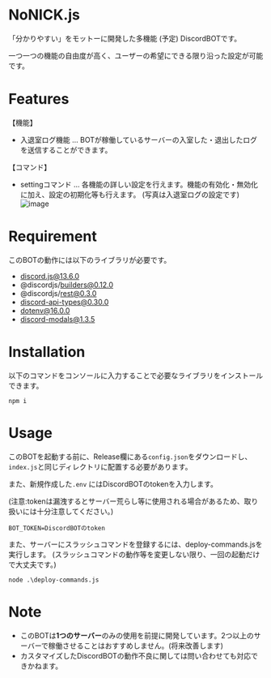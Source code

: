 
# NoNICK.js
「分かりやすい」をモットーに開発した多機能 (予定) DiscordBOTです。

一つ一つの機能の自由度が高く、ユーザーの希望にできる限り沿った設定が可能です。

# Features
【機能】
* 入退室ログ機能 ... BOTが稼働しているサーバーの入室した・退出したログを送信することができます。

【コマンド】
* settingコマンド ... 各機能の詳しい設定を行えます。機能の有効化・無効化に加え、設定の初期化等も行えます。 (写真は入退室ログの設定です)
![image](https://cdn.discordapp.com/attachments/958791423161954445/964864179276230706/unknown.png)


# Requirement
このBOTの動作には以下のライブラリが必要です。

* discord.js@13.6.0
* @discordjs/builders@0.12.0
* @discordjs/rest@0.3.0
* discord-api-types@0.30.0
* dotenv@16.0.0
* discord-modals@1.3.5

# Installation
以下のコマンドをコンソールに入力することで必要なライブラリをインストールできます。
```npm
npm i
```

# Usage
このBOTを起動する前に、Release欄にある`config.json`をダウンロードし、`index.js`と同じディレクトリに配置する必要があります。 

また、新規作成した`.env` にはDiscordBOTのtokenを入力します。

(注意:tokenは漏洩するとサーバー荒らし等に使用される場合があるため、取り扱いには十分注意してください。)
```
BOT_TOKEN=DiscordBOTのtoken
```

また、サーバーにスラッシュコマンドを登録するには、deploy-commands.jsを実行します。
(スラッシュコマンドの動作等を変更しない限り、一回の起動だけで大丈夫です。)
```
node .\deploy-commands.js
```

# Note
* このBOTは**1つのサーバー**のみの使用を前提に開発しています。2つ以上のサーバーで稼働させることはおすすめしません。(将来改善します)
* カスタマイズしたDiscordBOTの動作不良に関しては問い合わせても対応できかねます。
